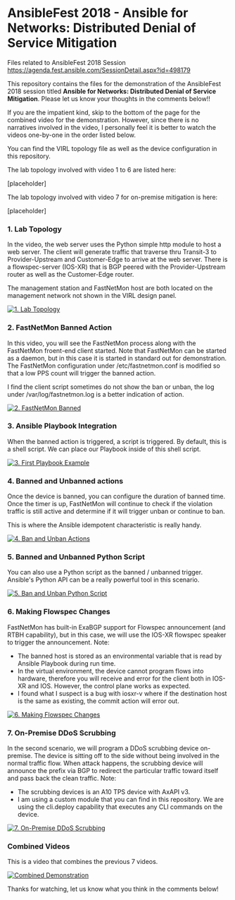 # AnsibleFest 2018 - Ansible for Networks: Distributed Denial of Service Mitigation
Files related to AnsibleFest 2018 Session https://agenda.fest.ansible.com/SessionDetail.aspx?id=498179

This repository contains the files for the demonstration of the AnsibleFest 2018 session titled **Ansible for Networks: Distributed Denial of Service Mitigation**. Please let us know your thoughts in the comments below!!

If you are the impatient kind, skip to the bottom of the page for the combined video for the demonstration. However, since there is no narratives involved in the video, I personally feel it is better to watch the videos one-by-one in the order listed below. 

You can find the VIRL topology file as well as the device configuration in this repository. 

The lab topology involved with video 1 to 6 are listed here: 

[placeholder]

The lab topology involved with video 7 for on-premise mitigation is here: 

[placeholder]

### 1. Lab Topology

In the video, the web server uses the Python simple http module to host a web server. The client will generate traffic that traverse thru Transit-3 to Provider-Upstream and Customer-Edge to arrive at the web server. There is a flowspec-server (IOS-XR) that is BGP peered with the Provider-Upstream router as well as the Customer-Edge router. 

The management station and FastNetMon host are both located on the management network not shown in the VIRL design panel. 

[![1. Lab Topology](https://img.youtube.com/vi/3dcADc2G4lA/0.jpg)](https://www.youtube.com/watch?v=3dcADc2G4lA&index=9&t=0s&list=PLAaTeRWIM_wsuW1jO0BE9gbZvvgqDZTIK)

### 2. FastNetMon Banned Action

In this video, you will see the FastNetMon process along with the FastNetMon froent-end client started. Note that FastNetMon can be started as a daemon, but in this case it is started in standard out for demonstration. The FastNetMon configuration under /etc/fastnetmon.conf is modified so that a low PPS count will trigger the banned action. 

I find the client script sometimes do not show the ban or unban, the log under /var/log/fastnetmon.log is a better indication of action. 

[![2. FastNetMon Banned](https://img.youtube.com/vi/gc-q1qqJOtw/0.jpg)](https://www.youtube.com/watch?v=gc-q1qqJOtw&index=8&t=0s&list=PLAaTeRWIM_wsuW1jO0BE9gbZvvgqDZTIK)

### 3. Ansible Playbook Integration

When the banned action is triggered, a script is triggered. By default, this is a shell script. We can place our Playbook inside of this shell script. 

[![3. First Playbook Example](https://img.youtube.com/vi/o-4LIdZchDA/0.jpg)](https://www.youtube.com/watch?v=o-4LIdZchDA&index=7&t=0s&list=PLAaTeRWIM_wsuW1jO0BE9gbZvvgqDZTIK)

### 4. Banned and Unbanned actions

Once the device is banned, you can configure the duration of banned time. Once the timer is up, FastNetMon will continue to check if the violation traffic is still active and determine if it will trigger unban or continue to ban. 

This is where the Ansible idempotent characteristic is really handy. 

[![4. Ban and Unban Actions](https://img.youtube.com/vi/nHwlOupS-gc/0.jpg)](https://www.youtube.com/watch?v=nHwlOupS-gc&index=6&t=0s&list=PLAaTeRWIM_wsuW1jO0BE9gbZvvgqDZTIK)

### 5. Banned and Unbanned Python Script

You can also use a Python script as the banned / unbanned trigger. Ansible's Python API can be a really powerful tool in this scenario. 

[![5. Ban and Unban Python Script](https://img.youtube.com/vi/upiS8cbs2T0/0.jpg)](https://www.youtube.com/watch?v=upiS8cbs2T0&index=5&t=0s&list=PLAaTeRWIM_wsuW1jO0BE9gbZvvgqDZTIK)

### 6. Making Flowspec Changes

FastNetMon has built-in ExaBGP support for Flowspec announcement (and RTBH capability), but in this case, we will use the IOS-XR flowspec speaker to trigger the announcement. Note: 

- The banned host is stored as an environmental variable that is read by Ansible Playbook during run time. 
- In the virtual environment, the device cannot program flows into hardware, therefore you will receive and error for the client both in IOS-XR and IOS. However, the control plane works as expected. 
- I found what I suspect is a bug with iosxr-v where if the destination host is the same as existing, the commit action will error out. 

[![6. Making Flowspec Changes](https://img.youtube.com/vi/U2gFGwh718I/0.jpg)](https://www.youtube.com/watch?v=U2gFGwh718I&index=4&t=0s&list=PLAaTeRWIM_wsuW1jO0BE9gbZvvgqDZTIK)

### 7. On-Premise DDoS Scrubbing 

In the second scenario, we will program a DDoS scrubbing device on-premise. The device is sitting off to the side without being involved in the normal traffic flow. When attack happens, the scrubbing device will announce the prefix via BGP to redirect the particular traffic toward itself and pass back the clean traffic. Note: 

- The scrubbing devices is an A10 TPS device with AxAPI v3. 
- I am using a custom module that you can find in this repository. We are using the cli.deploy capability that executes any CLI commands on the device.  

[![7. On-Premise DDoS Scrubbing](https://img.youtube.com/vi/ITQdyr549pw/0.jpg)](https://www.youtube.com/watch?v=ITQdyr549pw&index=3&t=0s&list=PLAaTeRWIM_wsuW1jO0BE9gbZvvgqDZTIK)


### Combined Videos

This is a video that combines the previous 7 videos. 

[![Combined Demonstration](https://img.youtube.com/vi/Y1kvwbRZKI4/0.jpg)](https://www.youtube.com/watch?v=Y1kvwbRZKI4&index=2&t=0s&list=PLAaTeRWIM_wsuW1jO0BE9gbZvvgqDZTIK)


Thanks for watching, let us know what you think in the comments below! 


